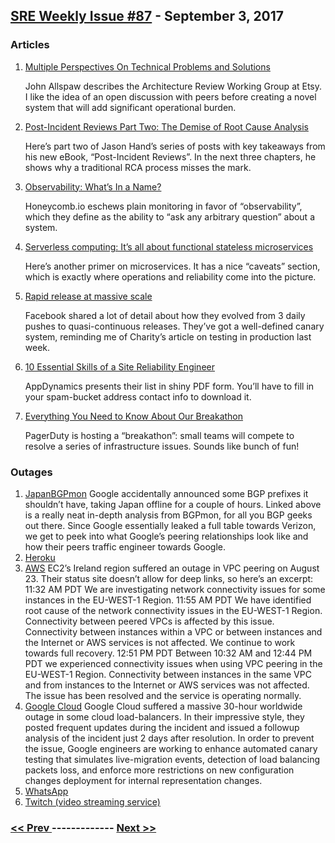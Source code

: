 ## [SRE Weekly Issue #87](https://sreweekly.com/sre-weekly-issue-87/) - September 3, 2017
### Articles

1. [Multiple Perspectives On Technical Problems and Solutions](http://www.kitchensoap.com/2017/08/12/multiple-perspectives-on-technical-problems-and-solutions/)

    John Allspaw describes the Architecture Review Working Group at Etsy. I like the idea of an open discussion with peers before creating a novel system that will add significant operational burden.
1. [Post-Incident Reviews Part Two: The Demise of Root Cause Analysis](https://victorops.com/blog/post-incident-reviews-part-two-the-demise-of-root-cause-analysis/)

    Here’s part two of Jason Hand’s series of posts with key takeaways from his new eBook, “Post-Incident Reviews”. In the next three chapters, he shows why a traditional RCA process misses the mark.
1. [Observability: What’s In a Name?](https://honeycomb.io/blog/2017/08/observability-whats-in-a-name/)

    Honeycomb.io eschews plain monitoring in favor of “observability”, which they define as the ability to “ask any arbitrary question” about a system.
1. [Serverless computing: It’s all about functional stateless microservices](https://siliconangle.com/blog/2017/08/27/serverless-computing-functional-stateless-microservices/)

    Here’s another primer on microservices. It has a nice “caveats” section, which is exactly where operations and reliability come into the picture.
1. [Rapid release at massive scale](https://code.facebook.com/posts/270314900139291/rapid-release-at-massive-scale/)

    Facebook shared a lot of detail about how they evolved from 3 daily pushes to quasi-continuous releases. They’ve got a well-defined canary system, reminding me of Charity’s article on testing in production last week.
1. [10 Essential Skills of a Site Reliability Engineer](https://www.appdynamics.com/lp/10-essential-skills-of-a-site-reliability-engineer/)

    AppDynamics presents their list in shiny PDF form. You’ll have to fill in your spam-bucket address contact info to download it.
1. [Everything You Need to Know About Our Breakathon](https://www.pagerduty.com/blog/breakathon-details/)

    PagerDuty is hosting a “breakathon”: small teams will compete to resolve a series of infrastructure issues. Sounds like bunch of fun!
### Outages

1. [JapanBGPmon](https://bgpmon.net/bgp-leak-causing-internet-outages-in-japan-and-beyond/)
    Google accidentally announced some BGP prefixes it shouldn’t have, taking Japan offline for a couple of hours. Linked above is a really neat in-depth analysis from BGPmon, for all you BGP geeks out there.
Since Google essentially leaked a full table towards Verizon, we get to peek into what Google’s peering relationships look like and how their peers traffic engineer towards Google.
1. [Heroku](https://status.heroku.com/incidents/1273)
1. [AWS](http://status.aws.amazon.com/)
    EC2’s Ireland region suffered an outage in VPC peering on August 23. Their status site doesn’t allow for deep links, so here’s an excerpt:
11:32 AM PDT We are investigating network connectivity issues for some instances in the EU-WEST-1 Region.
11:55 AM PDT We have identified root cause of the network connectivity issues in the EU-WEST-1 Region. Connectivity between peered VPCs is affected by this issue. Connectivity between instances within a VPC or between instances and the Internet or AWS services is not affected. We continue to work towards full recovery.
12:51 PM PDT Between 10:32 AM and 12:44 PM PDT we experienced connectivity issues when using VPC peering in the EU-WEST-1 Region. Connectivity between instances in the same VPC and from instances to the Internet or AWS services was not affected. The issue has been resolved and the service is operating normally.
1. [Google Cloud](https://status.cloud.google.com/incident/cloud-networking/17002#5665117697998848)
    Google Cloud suffered a massive 30-hour worldwide outage in some cloud load-balancers. In their impressive style, they posted frequent updates during the incident and issued a followup analysis of the incident just 2 days after resolution.
In order to prevent the issue, Google engineers are working to enhance automated canary testing that simulates live-migration events, detection of load balancing packets loss, and enforce more restrictions on new configuration changes deployment for internal representation changes.
1. [WhatsApp](http://gadgets.ndtv.com/apps/news/whatsapp-is-down-for-many-users-1744639)
1. [Twitch (video streaming service)](http://www.esports-news.co.uk/2017/08/31/twitch-is-down/)

### [ << Prev ](sreweekly-86.md) ------------- [ Next >> ](sreweekly-88.md)